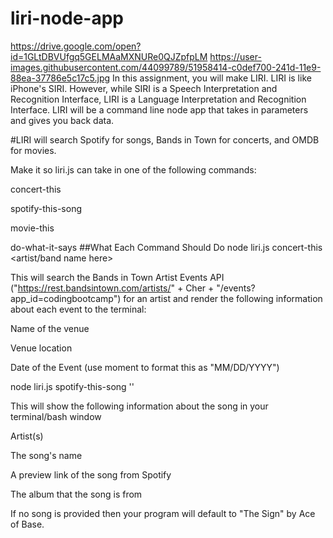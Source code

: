 # liri-node-app
https://drive.google.com/open?id=1GLtDBVUfgq5GELMAaMXNURe0QJZpfpLM
https://user-images.githubusercontent.com/44099789/51958414-c0def700-241d-11e9-88ea-37786e5c17c5.jpg
In this assignment, you will make LIRI. LIRI is like iPhone's SIRI. However, while SIRI is a Speech Interpretation and Recognition Interface, LIRI is a Language Interpretation and Recognition Interface. LIRI will be a command line node app that takes in parameters and gives you back data.

#LIRI will search Spotify for songs, Bands in Town for concerts, and OMDB for movies.

Make it so liri.js can take in one of the following commands:

concert-this

spotify-this-song

movie-this

do-what-it-says
##What Each Command Should Do
node liri.js concert-this <artist/band name here>

This will search the Bands in Town Artist Events API ("https://rest.bandsintown.com/artists/" + Cher + "/events?app_id=codingbootcamp") for an artist and render the following information about each event to the terminal:

Name of the venue

Venue location

Date of the Event (use moment to format this as "MM/DD/YYYY")

node liri.js spotify-this-song '<song name here>'

This will show the following information about the song in your terminal/bash window

Artist(s)

The song's name

A preview link of the song from Spotify

The album that the song is from

If no song is provided then your program will default to "The Sign" by Ace of Base.
